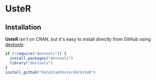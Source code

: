 # UsteR

## Installation

**UsteR** isn't on CRAN, but it's easy to install directly from GitHub using [devtools](http://cran.r-project.org/web/packages/devtools/index.html):

```R
if (!require("devtools")) {
  install.packages("devtools")
  library("devtools")
}
install_github("DataStadtUsterZH/UsteR")
```
